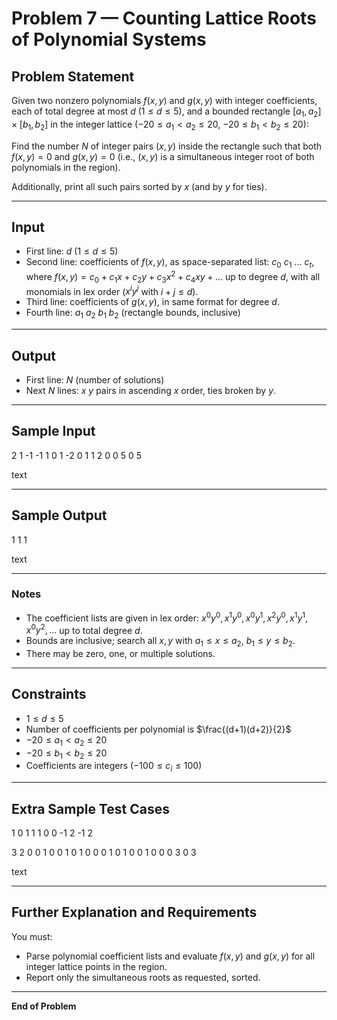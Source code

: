 # Problem 7 — Counting Lattice Roots of Polynomial Systems

## Problem Statement

Given two nonzero polynomials $f(x, y)$ and $g(x, y)$ with integer coefficients, each of total degree at most $d$ ($1 \leq d \leq 5$), and a bounded rectangle $[a_1, a_2] \times [b_1, b_2]$ in the integer lattice ($-20 \leq a_1 < a_2 \leq 20$, $-20 \leq b_1 < b_2 \leq 20$):

Find the number $N$ of integer pairs $(x, y)$ inside the rectangle such that both $f(x, y) = 0$ and $g(x, y) = 0$ (i.e., $(x, y)$ is a simultaneous integer root of both polynomials in the region).

Additionally, print all such pairs sorted by $x$ (and by $y$ for ties).

---

## Input

- First line: $d$ ($1 \leq d \leq 5$)
- Second line: coefficients of $f(x, y)$, as space-separated list: $c_0$ $c_1$ ... $c_t$, where $f(x, y) = c_0 + c_1 x + c_2 y + c_3 x^2 + c_4 xy + \dots$ up to degree $d$, with all monomials in lex order ($x^i y^j$ with $i + j \leq d$).
- Third line: coefficients of $g(x, y)$, in same format for degree $d$.
- Fourth line: $a_1~a_2~b_1~b_2$ (rectangle bounds, inclusive)

---

## Output

- First line: $N$ (number of solutions)
- Next $N$ lines: $x~y$ pairs in ascending $x$ order, ties broken by $y$.

---

## Sample Input

2
1 -1 -1 1 0 1
-2 0 1 1 2 0
0 5 0 5

text

---

## Sample Output

1
1 1

text

---

### Notes

- The coefficient lists are given in lex order: $x^0y^0, x^1y^0, x^0y^1, x^2y^0, x^1y^1, x^0y^2, ...$ up to total degree $d$.
- Bounds are inclusive; search all $x, y$ with $a_1 \leq x \leq a_2$, $b_1 \leq y \leq b_2$.
- There may be zero, one, or multiple solutions.

---

## Constraints

- $1 \leq d \leq 5$
- Number of coefficients per polynomial is $\frac{(d+1)(d+2)}{2}$
- $-20 \leq a_1 < a_2 \leq 20$
- $-20 \leq b_1 < b_2 \leq 20$
- Coefficients are integers ($-100 \leq c_i \leq 100$)

---

## Extra Sample Test Cases

1
0 1 1
1 0 0
-1 2 -1 2

3
2 0 0 1 0 0 1 0 1 0
0 0 1 0 1 0 0 1 0 0
0 3 0 3

text

---

## Further Explanation and Requirements

You must:

- Parse polynomial coefficient lists and evaluate $f(x, y)$ and $g(x, y)$ for all integer lattice points in the region.
- Report only the simultaneous roots as requested, sorted.

---

**End of Problem**
